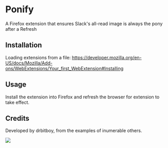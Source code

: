 # Ponify
A Firefox extension that ensures Slack's all-read image is always the pony after a Refresh

## Installation
Loading extensions from a file:
https://developer.mozilla.org/en-US/docs/Mozilla/Add-ons/WebExtensions/Your_first_WebExtension#Installing

## Usage
Install the extension into Firefox and refresh the browser for extension to take effect.

## Credits
Developed by drbitboy, from the examples of inumerable others.

![](https://a.slack-edge.com/80588/img/unread/empty/google/1f434.png)
